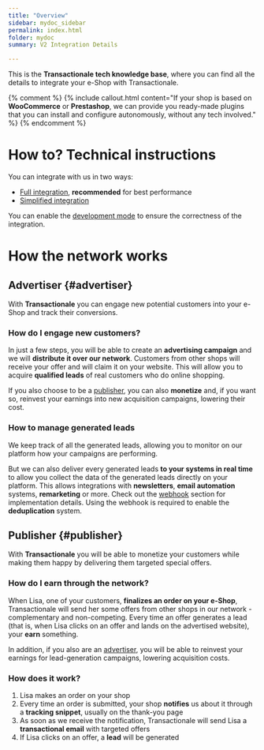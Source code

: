 ```yaml
---
title: "Overview"
sidebar: mydoc_sidebar
permalink: index.html
folder: mydoc
summary: V2 Integration Details

---
```


This is the **Transactionale tech knowledge base**, where you can find all the details to integrate your e-Shop with Transactionale.

{% comment %}
{% include callout.html content="If your shop is based on **WooCommerce** or **Prestashop**, we can provide you ready-made plugins that you can install and configure autonomously, without any tech involved." %}
{% endcomment %}

# How to? Technical instructions

You can integrate with us in two ways:

  - [Full integration](full_integration.html), **recommended** for best performance
  - [Simplified integration](simplified_integration.html)

You can enable the [development mode](debugging.html) to ensure the correctness of the integration.

# How the network works

## Advertiser {#advertiser}
With **Transactionale** you can engage new potential customers into your e-Shop and track their conversions.

### How do I engage new customers?
In just a few steps, you will be able to create an **advertising campaign** and we will **distribute it over our network**. Customers from other shops will receive your offer and will claim it on your website. This will allow you to acquire **qualified leads** of real customers who do online shopping.

If you also choose to be a [publisher](#publisher), you can also **monetize** and, if you want so, reinvest your earnings into new acquisition campaigns, lowering their cost.

### How to manage generated leads
We keep track of all the generated leads, allowing you to monitor on our platform how your campaigns are performing.

But we can also deliver every generated leads **to your systems in real time** to allow you collect the data of the generated leads directly on your platform. This allows integrations with **newsletters**, **email automation** systems, **remarketing** or more. Check out the [webhook](webhook.html) section for implementation details. Using the webhook is required to enable the **deduplication** system.

## Publisher {#publisher}
With **Transactionale** you will be able to monetize your customers while making them happy by delivering them targeted special offers.

### How do I earn through the network?
When Lisa, one of your customers, **finalizes an order on your e-Shop**, Transactionale will send her some offers from other shops in our network - complementary and non-competing. Every time an offer generates a lead (that is, when Lisa clicks on an offer and lands on the advertised website), your **earn** something.

In addition, if you also are an [advertiser](#advertiser), you will be able to reinvest your earnings for lead-generation campaigns, lowering acquisition costs.

### How does it work?
1. Lisa makes an order on your shop
2. Every time an order is submitted, your shop **notifies** us about it through a **tracking snippet**, usually on the thank-you page
3. As soon as we receive the notification, Transactionale will send Lisa a **transactional email** with targeted offers
4. If Lisa clicks on an offer, a **lead** will be generated
